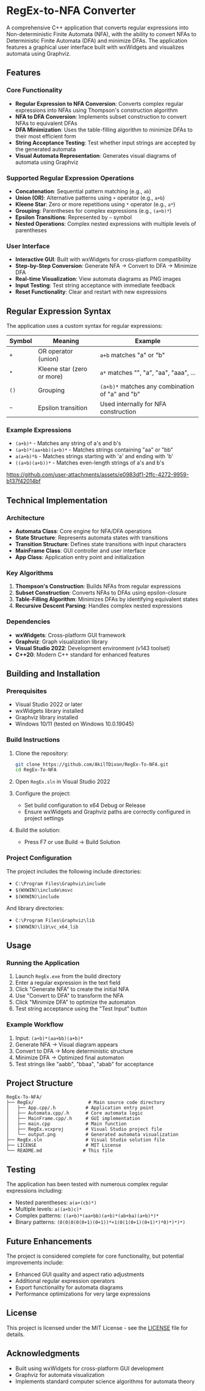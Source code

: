# RegEx-to-NFA Converter

A comprehensive C++ application that converts regular expressions into Non-deterministic Finite Automata (NFA), with the ability to convert NFAs to Deterministic Finite Automata (DFA) and minimize DFAs. The application features a graphical user interface built with wxWidgets and visualizes automata using Graphviz.

## Features

### Core Functionality
- **Regular Expression to NFA Conversion**: Converts complex regular expressions into NFAs using Thompson's construction algorithm
- **NFA to DFA Conversion**: Implements subset construction to convert NFAs to equivalent DFAs
- **DFA Minimization**: Uses the table-filling algorithm to minimize DFAs to their most efficient form
- **String Acceptance Testing**: Test whether input strings are accepted by the generated automata
- **Visual Automata Representation**: Generates visual diagrams of automata using Graphviz

### Supported Regular Expression Operations
- **Concatenation**: Sequential pattern matching (e.g., `ab`)
- **Union (OR)**: Alternative patterns using `+` operator (e.g., `a+b`)
- **Kleene Star**: Zero or more repetitions using `*` operator (e.g., `a*`)
- **Grouping**: Parentheses for complex expressions (e.g., `(a+b)*`)
- **Epsilon Transitions**: Represented by `~` symbol
- **Nested Operations**: Complex nested expressions with multiple levels of parentheses

### User Interface
- **Interactive GUI**: Built with wxWidgets for cross-platform compatibility
- **Step-by-Step Conversion**: Generate NFA → Convert to DFA → Minimize DFA
- **Real-time Visualization**: View automata diagrams as PNG images
- **Input Testing**: Test string acceptance with immediate feedback
- **Reset Functionality**: Clear and restart with new expressions

## Regular Expression Syntax

The application uses a custom syntax for regular expressions:

| Symbol | Meaning | Example |
|--------|---------|---------|
| `+` | OR operator (union) | `a+b` matches "a" or "b" |
| `*` | Kleene star (zero or more) | `a*` matches "", "a", "aa", "aaa", ... |
| `()` | Grouping | `(a+b)*` matches any combination of "a" and "b" |
| `~` | Epsilon transition | Used internally for NFA construction |

### Example Expressions
- `(a+b)*` - Matches any string of a's and b's
- `(a+b)*(aa+bb)(a+b)*` - Matches strings containing "aa" or "bb"
- `a(a+b)*b` - Matches strings starting with 'a' and ending with 'b'
- `((a+b)(a+b))*` - Matches even-length strings of a's and b's



https://github.com/user-attachments/assets/e0983df1-2ffc-4272-9959-b137f42014bf




## Technical Implementation

### Architecture
- **Automata Class**: Core engine for NFA/DFA operations
- **State Structure**: Represents automata states with transitions
- **Transition Structure**: Defines state transitions with input characters
- **MainFrame Class**: GUI controller and user interface
- **App Class**: Application entry point and initialization

### Key Algorithms
1. **Thompson's Construction**: Builds NFAs from regular expressions
2. **Subset Construction**: Converts NFAs to DFAs using epsilon-closure
3. **Table-Filling Algorithm**: Minimizes DFAs by identifying equivalent states
4. **Recursive Descent Parsing**: Handles complex nested expressions

### Dependencies
- **wxWidgets**: Cross-platform GUI framework
- **Graphviz**: Graph visualization library
- **Visual Studio 2022**: Development environment (v143 toolset)
- **C++20**: Modern C++ standard for enhanced features

## Building and Installation

### Prerequisites
- Visual Studio 2022 or later
- wxWidgets library installed
- Graphviz library installed
- Windows 10/11 (tested on Windows 10.0.19045)

### Build Instructions
1. Clone the repository:
   ```bash
   git clone https://github.com/AkilTDixon/RegEx-To-NFA.git
   cd RegEx-To-NFA
   ```

2. Open `RegEx.sln` in Visual Studio 2022

3. Configure the project:
   - Set build configuration to x64 Debug or Release
   - Ensure wxWidgets and Graphviz paths are correctly configured in project settings

4. Build the solution:
   - Press F7 or use Build → Build Solution

### Project Configuration
The project includes the following include directories:
- `C:\Program Files\Graphviz\include`
- `$(WXWIN)\include\msvc`
- `$(WXWIN)\include`

And library directories:
- `C:\Program Files\Graphviz\lib`
- `$(WXWIN)\lib\vc_x64_lib`

## Usage

### Running the Application
1. Launch `RegEx.exe` from the build directory
2. Enter a regular expression in the text field
3. Click "Generate NFA" to create the initial NFA
4. Use "Convert to DFA" to transform the NFA
5. Click "Minimize DFA" to optimize the automaton
6. Test string acceptance using the "Test Input" button

### Example Workflow
1. Input: `(a+b)*(aa+bb)(a+b)*`
2. Generate NFA → Visual diagram appears
3. Convert to DFA → More deterministic structure
4. Minimize DFA → Optimized final automaton
5. Test strings like "aabb", "bbaa", "abab" for acceptance

## Project Structure

```
RegEx-To-NFA/
├── RegEx/                    # Main source code directory
│   ├── App.cpp/.h           # Application entry point
│   ├── Automata.cpp/.h      # Core automata logic
│   ├── MainFrame.cpp/.h     # GUI implementation
│   ├── main.cpp             # Main function
│   ├── RegEx.vcxproj        # Visual Studio project file
│   └── output.png           # Generated automata visualization
├── RegEx.sln                # Visual Studio solution file
├── LICENSE                  # MIT License
└── README.md               # This file
```

## Testing

The application has been tested with numerous complex regular expressions including:
- Nested parentheses: `a(a+(cb)*)`
- Multiple levels: `a((a+b)c)*`
- Complex patterns: `((a+b)*(aa+bb)(a+b)*(ab+ba)(a+b)*)*`
- Binary patterns: `(0(0(0(0(0+1)(0+1))*+1(0(1(0+1)(0+1)*)*0)*)*)*)`

## Future Enhancements

The project is considered complete for core functionality, but potential improvements include:
- Enhanced GUI quality and aspect ratio adjustments
- Additional regular expression operators
- Export functionality for automata diagrams
- Performance optimizations for very large expressions

## License

This project is licensed under the MIT License - see the [LICENSE](LICENSE) file for details.





## Acknowledgments

- Built using wxWidgets for cross-platform GUI development
- Graphviz for automata visualization
- Implements standard computer science algorithms for automata theory
